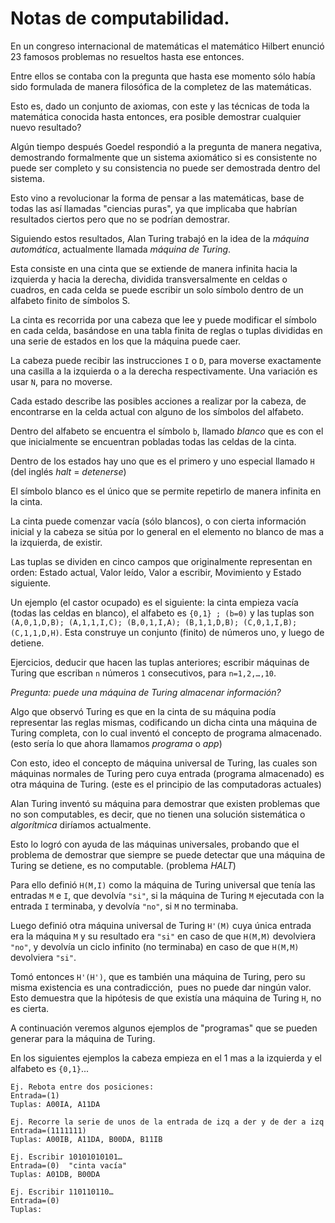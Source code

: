 # Notas de computabilidad.


En un congreso internacional de matemáticas el matemático Hilbert enunció 23 famosos problemas no resueltos hasta ese entonces.

Entre ellos se contaba con la pregunta que hasta ese momento sólo había sido formulada de manera filosófica de la completez de las matemáticas.

Esto es, dado un conjunto de axiomas, con este y las técnicas de toda la matemática conocida hasta entonces, era posible demostrar cualquier nuevo resultado?

Algún tiempo después Goedel respondió a la pregunta de manera negativa, demostrando formalmente que un sistema axiomático si es consistente no puede ser completo y su consistencia no puede ser demostrada dentro del sistema.

Esto vino a revolucionar la forma de pensar a las matemáticas, base de todas las así llamadas "ciencias puras", ya que implicaba que habrían resultados ciertos pero que no se podrían demostrar.

Siguiendo estos resultados, Alan Turing trabajó en la idea de la *máquina automática*, actualmente llamada _máquina de Turing_.

Esta consiste en una cinta que se extiende de manera infinita hacia la izquierda y hacia la derecha, dividida transversalmente en celdas o cuadros, en cada celda se puede escribir un solo símbolo dentro de un alfabeto finito de símbolos S.

La cinta es recorrida por una cabeza que lee y puede modificar el símbolo en cada celda, basándose en una tabla finita de reglas o tuplas divididas en una serie de estados en los que la máquina puede caer. 

La cabeza puede recibir las instrucciones `I` o `D`, para moverse exactamente una casilla a la izquierda o a la derecha respectivamente. Una variación es usar `N`, para no moverse.

Cada estado describe las posibles acciones a realizar por la cabeza, de encontrarse en la celda actual con alguno de los símbolos del alfabeto.

Dentro del alfabeto se encuentra el símbolo `b`, llamado _blanco_ que es con el que inicialmente se encuentran pobladas todas las celdas de la cinta.

Dentro de los estados hay uno que es el primero y uno especial llamado `H` (del inglés *halt* = *detenerse*)

El símbolo blanco es el único que se permite repetirlo de manera infinita en la cinta.

La cinta puede comenzar vacía (sólo blancos), o con cierta información inicial y la cabeza se sitúa por lo general en el elemento no blanco de mas a la izquierda, de existir.

Las tuplas se dividen en cinco campos que originalmente representan en orden: Estado actual, Valor leído, Valor a escribir, Movimiento y Estado siguiente.

Un ejemplo (el castor ocupado) es el siguiente: la cinta empieza vacía (todas las celdas en blanco), el alfabeto es `{0,1} ; (b=0)` y las tuplas son `(A,0,1,D,B); (A,1,1,I,C); (B,0,1,I,A); (B,1,1,D,B); (C,0,1,I,B); (C,1,1,D,H)`. Esta construye un conjunto (finito) de números uno, y luego de detiene.

Ejercicios, deducir que hacen las tuplas anteriores; escribir máquinas de Turing que escriban `n` números `1` consecutivos, para `n=1,2,…,10`.

_Pregunta: puede una máquina de Turing almacenar información?_

Algo que observó Turing es que en la cinta de su máquina podía representar las reglas mismas, codificando un dicha cinta una máquina de Turing completa, con lo cual inventó el concepto de programa almacenado. (esto sería lo que ahora llamamos _programa_ o _app_)

Con esto, ideo el concepto de máquina universal de Turing, las cuales son máquinas normales de Turing pero cuya entrada (programa almacenado) es otra máquina de Turing. (este es el principio de las computadoras actuales)

Alan Turing inventó su máquina para demostrar que existen problemas que no son computables, es decir, que no tienen una solución sistemática o _algorítmica_ diríamos actualmente.

Esto lo logró con ayuda de las máquinas universales, probando que el problema de demostrar que siempre se puede detectar que una máquina de Turing se detiene, es no computable. (problema *HALT*)

Para ello definió `H(M,I)` como la máquina de Turing universal que tenía las entradas `M` e `I`, que devolvía `"si"`, si la máquina de Turing `M` ejecutada con la entrada `I` terminaba, y devolvía `"no"`, si `M` no terminaba.

Luego definió otra máquina universal de Turing `H'(M)` cuya única entrada era la máquina `M` y su resultado era `"si"` en caso de que `H(M,M)` devolviera `"no"`, y devolvía un ciclo infinito (no terminaba) en caso de que `H(M,M)` devolviera `"si"`.

Tomó entonces `H'(H')`, que es también una máquina de Turing, pero su misma existencia es una contradicción,  pues no puede dar ningún valor. Esto demuestra que la hipótesis de que existía una máquina de Turing `H`, no es cierta.

A continuación veremos algunos ejemplos de "programas" que se pueden generar para la máquina de Turing.

En los siguientes ejemplos la cabeza empieza en el 1 mas a la izquierda y el alfabeto es `{0,1}`...

    Ej. Rebota entre dos posiciones: 
    Entrada=(1)
    Tuplas: A00IA, A11DA

    Ej. Recorre la serie de unos de la entrada de izq a der y de der a izq
    Entrada=(1111111)
    Tuplas: A00IB, A11DA, B00DA, B11IB

    Ej. Escribir 10101010101…
    Entrada=(0)  "cinta vacía"
    Tuplas: A01DB, B00DA

    Ej. Escribir 110110110…
    Entrada=(0)
    Tuplas: 
